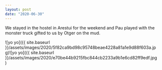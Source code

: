 ```yaml
---
layout: post
date: "2020-06-30"
---
```


We stayed in the hostel in Arestui for the weekend and Pau played with the monster truck gifted to us by Otger on the mud.

![yo yo]({{ site.baseurl }}/assets/images/2020/5f82ca9bd98c95748beae4228a81a1e9d88f603a.jpg)![yo yo]({{ site.baseurl }}/assets/images/2020/e70be44b9215fbc844cb2233a9b1e6cd82ff9edf.jpg)
